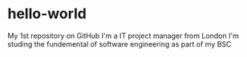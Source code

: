 # hello-world
My 1st repository on GitHub
I'm a IT project manager from London
I'm studing the fundemental of software engineering as part of my BSC
